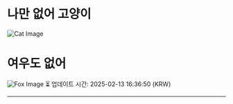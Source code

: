 
# 나만 없어 고양이

![Cat Image](https://cdn2.thecatapi.com/images/dto.jpg)

# 여우도 없어
![Fox Image](https://randomfox.ca/images/35.jpg)
⏳ 업데이트 시간: 2025-02-13 16:36:50 (KRW)

---
